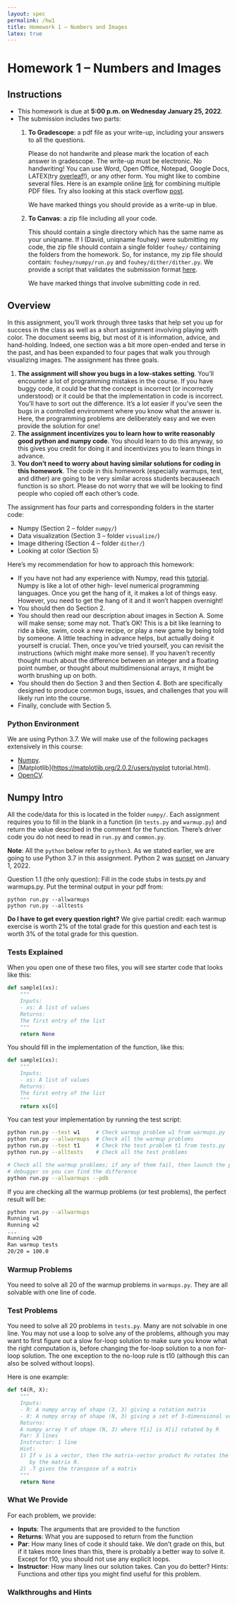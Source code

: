 ```yaml
---
layout: spec
permalink: /hw1
title: Homework 1 – Numbers and Images
latex: true
---
```

<link href="style.css" rel="stylesheet">

# Homework 1 – Numbers and Images

## Instructions

- This homework is due at **5:00 p.m. on Wednesday January 25, 2022**.
- The submission includes two parts:
    1. **To Gradescope**: a pdf file as your write-up, including your answers to all the questions.

        Please do not handwrite and please mark the location of each answer in gradescope. 
        The write-up must be electronic. No handwriting! You can use Word, Open Office, Notepad, Google Docs, LATEX(try [overleaf](https://www.overleaf.com/)!), or any other form. You might like to combine several files. Here is an example online [link](https://combinepdf.com/) for combining multiple PDF files. Try also looking at this stack overflow [post](https://askubuntu.com/questions/2799/how-to-merge-several-pdf-files).

        <span class="blue">We have marked things you should provide as a write-up in blue.</span>

    2. **To Canvas**: a zip file including all your code.

        This should contain a single directory which has the same name as your uniqname. If I (David, uniqname fouhey) were submitting my code, the zip file should contain a single folder `fouhey/` containing the folders from the homework. So, for instance, my zip file should contain: `fouhey/numpy/run.py` and `fouhey/dither/dither.py`. We provide a script that validates the submission format [here](https://raw.githubusercontent.com/eecs442/utils/master/check_submission.py).

        <span class="red">We have marked things that involve submitting code in red.</span>


## Overview

In this assignment, you’ll work through three tasks that help set you up for success in the class as well as a short assignment involving playing with color. The document seems big, but most of it is information, advice, and hand-holding. Indeed, one section was a bit more open-ended and terse in the past, and has been expanded to four pages that walk you through visualizing images. The assignment has three goals.

1. **The assignment will show you bugs in a low-stakes setting**. You’ll encounter a lot of programming mistakes in the course. If you have buggy code, it could be that the concept is incorrect (or incorrectly understood) or it could be that the implementation in code is incorrect. You’ll have to sort out the difference. It’s a lot easier if you’ve seen the bugs in a controlled environment where you know what the answer is. Here, the programming problems are deliberately easy and we even provide the solution for one!
2. **The assignment incentivizes you to learn how to write reasonably good python and numpy code**. You should learn to do this anyway, so this gives you credit for doing it and incentivizes you to learn things in advance.
3. **You don’t need to worry about having similar solutions for coding in this homework**. The code in this homework (especially warmups, test, and dither) are going to be very similar across students becauseeach function is so short. Please do not worry that we will be looking to find people who copied off each other’s code.

The assignment has four parts and corresponding folders in the starter code:
- Numpy (Section 2 – folder `numpy/`)
- Data visualization (Section 3 – folder `visualize/`)
- Image dithering (Section 4 – folder `dither/`)
- Looking at color (Section 5)

Here’s my recommendation for how to approach this homework:
- If you have not had any experience with Numpy, read this [tutorial](http://cs231n.github.io/python-numpy-tutorial/). Numpy is like a lot of other high- level numerical programming languages. Once you get the hang of it, it makes a lot of things easy. However, you need to get the hang of it and it won’t happen overnight!
- You should then do Section 2.
- You should then read our description about images in Section A. Some will make sense; some may not. That’s OK! This is a bit like learning to ride a bike, swim, cook a new recipe, or play a new game by being told by someone. A little teaching in advance helps, but actually doing it yourself is crucial. Then, once you’ve tried yourself, you can revisit the instructions (which might make more sense).
If you haven’t recently thought much about the difference between an integer and a floating point number, or thought about multidimensional arrays, it might be worth brushing up on both.
- You should then do Section 3 and then Section 4. Both are specifically designed to produce common bugs, issues, and challenges that you will likely run into the course.
- Finally, conclude with Section 5. 

### Python Environment
We are using Python 3.7. We will make use of the following packages extensively in this course:
- [Numpy](https://numpy.org/doc/stable/user/quickstart.html).
- [Matplotlib](https://matplotlib.org/2.0.2/users/pyplot tutorial.html). 
- [OpenCV](https://opencv.org/).

## Numpy Intro

All the code/data for this is located in the folder `numpy/`. Each assignment requires you to fill in the blank in a function (in `tests.py` and `warmup.py`) and return the value described in the comment for the function. There’s driver code you do not need to read in `run.py` and `common.py`.

**Note**: All the `python` below refer to `python3`. As we stated earlier, we are going to use Python 3.7 in this assignment. Python 2 was [sunset](https://www.python.org/doc/sunset-python-2/) on January 1, 2022.

<span class="blue">Question 1.1 (the only question): Fill in the code stubs in tests.py and warmups.py. Put the terminal output in your pdf from</span>:
```
python run.py --allwarmups
python run.py --alltests
```

**Do I have to get every question right?** We give partial credit: each warmup exercise is worth 2% of the total grade for this question and each test is worth 3% of the total grade for this question.

### Tests Explained

When you open one of these two files, you will see starter code that looks like this:
```python
def sample1(xs):
    """
    Inputs:
    - xs: A list of values
    Returns:
    The first entry of the list
    """
    return None
```
You should fill in the implementation of the function, like this:
```python
def sample1(xs):
    """
    Inputs:
    - xs: A list of values
    Returns:
    The first entry of the list
    """
    return xs[0]
```
You can test your implementation by running the test script:
```bash
python run.py --test w1     # Check warmup problem w1 from warmups.py
python run.py --allwarmups  # Check all the warmup problems
python run.py --test t1     # Check the test problem t1 from tests.py
python run.py --alltests    # Check all the test problems

# Check all the warmup problems; if any of them fail, then launch the pdb
# debugger so you can find the difference
python run.py --allwarmups --pdb
```
If you are checking all the warmup problems (or test problems), the perfect result will be:
```bash
python run.py --allwarmups
Running w1
Running w2
...
Running w20
Ran warmup tests
20/20 = 100.0
```

### Warmup Problems

You need to solve all 20 of the warmup problems in `warmups.py`. They are all solvable with one line of code.

### Test Problems

You need to solve all 20 problems in `tests.py`. Many are not solvable in one line. You may not use a loop to solve any of the problems, although you may want to first figure out a slow for-loop solution to make sure you know what the right computation is, before changing the for-loop solution to a non for-loop solution. The one exception to the no-loop rule is t10 (although this can also be solved without loops).

Here is one example:
```python
def t4(R, X):
    """
    Inputs:
    - R: A numpy array of shape (3, 3) giving a rotation matrix
    - X: A numpy array of shape (N, 3) giving a set of 3-dimensional vectors
    Returns:
    A numpy array Y of shape (N, 3) where Y[i] is X[i] rotated by R
    Par: 3 lines
    Instructor: 1 line
    Hint:
    1) If v is a vector, then the matrix-vector product Rv rotates the vector
       by the matrix R.
    2) .T gives the transpose of a matrix
    """
    return None
```

### What We Provide

For each problem, we provide:
- **Inputs**: The arguments that are provided to the function
- **Returns**: What you are supposed to return from the function
- **Par**: How many lines of code it should take. We don’t grade on this, but if it takes more lines than this, there is probably a better way to solve it. Except for t10, you should not use any explicit loops.
- **Instructor**: How many lines our solution takes. Can you do better? Hints: Functions and other tips you might find useful for this problem.

### Walkthroughs and Hints


